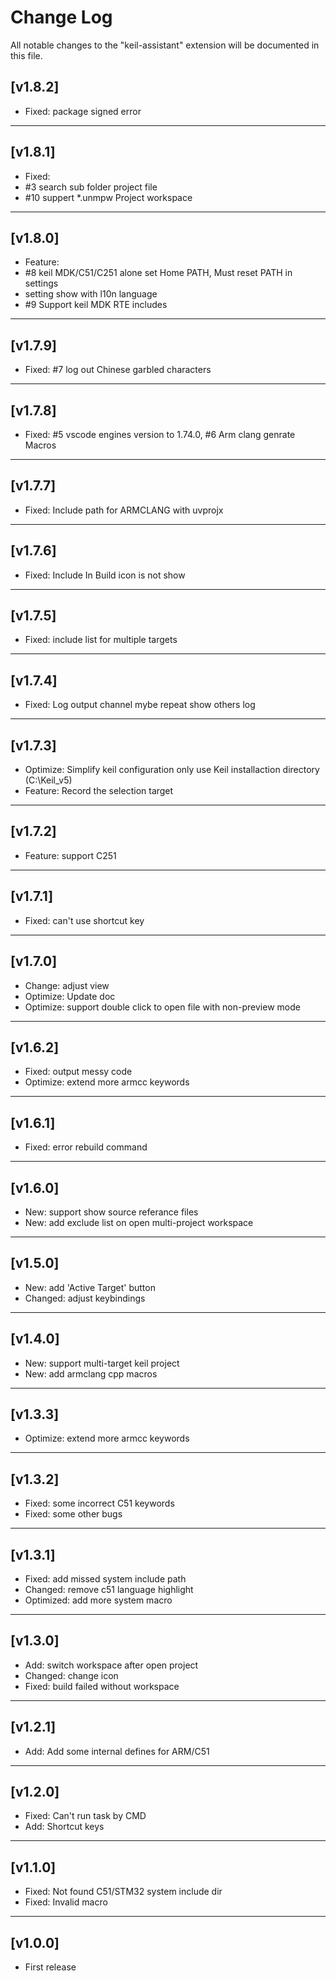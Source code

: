 # Change Log

All notable changes to the "keil-assistant" extension will be documented in this file.

## [v1.8.2]
- Fixed: package signed error
***

## [v1.8.1]
- Fixed:
- #3 search sub folder project file
- #10 suppert *.unmpw Project workspace 
***

## [v1.8.0]
- Feature: 
- #8 keil MDK/C51/C251 alone set Home PATH, Must reset PATH in settings
- setting show with l10n language
- #9 Support keil MDK RTE includes
***

## [v1.7.9]
- Fixed: #7 log out Chinese garbled characters
***
 
## [v1.7.8]
- Fixed: #5 vscode engines version to 1.74.0,  #6 Arm clang genrate Macros
***

## [v1.7.7]
- Fixed: Include path for ARMCLANG with uvprojx
***
  
## [v1.7.6]
- Fixed: Include In Build icon is not show
***
 
## [v1.7.5]
- Fixed: include list for multiple targets
***
  
## [v1.7.4]
- Fixed: Log output channel mybe repeat show others log
***

## [v1.7.3]
- Optimize: Simplify keil configuration only use Keil installaction directory (C:\Keil_v5)
- Feature: Record the selection target
***

## [v1.7.2]
- Feature: support C251
***


## [v1.7.1]
- Fixed: can't use shortcut key
***


## [v1.7.0]
- Change: adjust view
- Optimize: Update doc
- Optimize: support double click to open file with non-preview mode
***

## [v1.6.2]
- Fixed: output messy code
- Optimize: extend more armcc keywords
***

## [v1.6.1]
- Fixed: error rebuild command
***

## [v1.6.0]
- New: support show source referance files
- New: add exclude list on open multi-project workspace
***

## [v1.5.0]
- New: add 'Active Target' button
- Changed: adjust keybindings
***

## [v1.4.0]
- New: support multi-target keil project
- New: add armclang cpp macros
***

## [v1.3.3]
- Optimize: extend more armcc keywords
***

## [v1.3.2]
- Fixed: some incorrect C51 keywords
- Fixed: some other bugs
***

## [v1.3.1]
- Fixed: add missed system include path
- Changed: remove c51 language highlight
- Optimized: add more system macro
***

## [v1.3.0]
- Add: switch workspace after open project
- Changed: change icon
- Fixed: build failed without workspace
***

## [v1.2.1]
- Add: Add some internal defines for ARM/C51
***

## [v1.2.0]
- Fixed: Can't run task by CMD
- Add: Shortcut keys
***

## [v1.1.0]
- Fixed: Not found C51/STM32 system include dir
- Fixed: Invalid macro
***

## [v1.0.0]
- First release